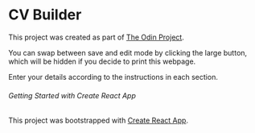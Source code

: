 # CV Builder

This project was created as part of [The Odin Project](https://www.theodinproject.com/courses/javascript/lessons/cv-application).

You can swap between save and edit mode by clicking the large button, which will be hidden if you decide to print this webpage.

Enter your details according to the instructions in each section.

###### Getting Started with Create React App

This project was bootstrapped with [Create React App](https://github.com/facebook/create-react-app).

